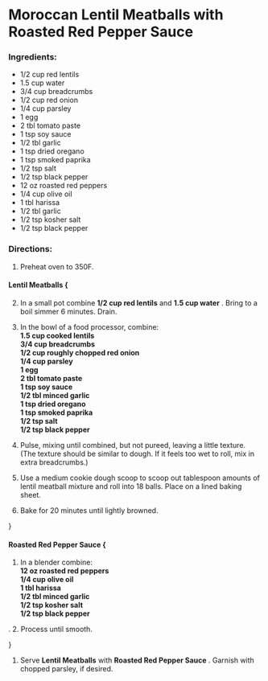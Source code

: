 # Moroccan Lentil Meatballs with Roasted Red Pepper Sauce 

### Ingredients: 
* 1/2 cup red lentils
* 1.5 cup water
* 3/4 cup breadcrumbs
* 1/2 cup red onion
* 1/4 cup parsley
* 1 egg
* 2 tbl tomato paste
* 1 tsp soy sauce
* 1/2 tbl garlic
* 1 tsp dried oregano
* 1 tsp smoked paprika
* 1/2 tsp salt
* 1/2 tsp black pepper
* 12 oz roasted red peppers
* 1/4 cup olive oil
* 1 tbl harissa
* 1/2 tbl garlic
* 1/2 tsp kosher salt
* 1/2 tsp black pepper

### Directions: 
1. Preheat oven to 350F. 

#### Lentil Meatballs {
2. In a small pot combine **1/2 cup red lentils** and **1.5 cup water** . Bring to a boil simmer 6 minutes. Drain. 
3. In the bowl of a food processor, combine:  
**1.5 cup cooked lentils**   
**3/4 cup breadcrumbs**   
**1/2 cup roughly chopped red onion**   
**1/4 cup parsley**   
**1 egg**   
**2 tbl tomato paste**   
**1 tsp soy sauce**   
**1/2 tbl minced garlic**   
**1 tsp dried oregano**   
**1 tsp smoked paprika**   
**1/2 tsp salt**   
**1/2 tsp black pepper**   


4. Pulse, mixing until combined, but not pureed, leaving a little texture. (The texture should be similar to dough. If it feels too wet to roll, mix in extra breadcrumbs.) 
5. Use a medium cookie dough scoop to scoop out tablespoon amounts of lentil meatball mixture and roll into 18 balls. Place on a lined baking sheet. 
6. Bake for 20 minutes until lightly browned. 

}


#### Roasted Red Pepper Sauce {
1. In a blender combine:  
**12 oz roasted red peppers**   
**1/4 cup olive oil**   
**1 tbl harissa**   
**1/2 tbl minced garlic**   
**1/2 tsp kosher salt**   
**1/2 tsp black pepper**   

. 
2. Process until smooth. 

}

1. Serve **Lentil Meatballs** with **Roasted Red Pepper Sauce** . Garnish with chopped parsley, if desired. 

